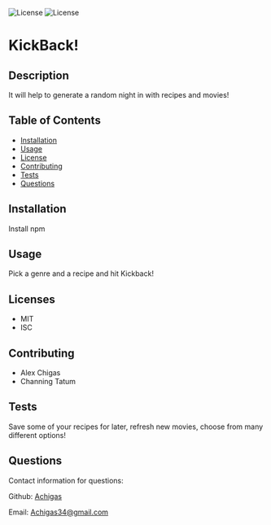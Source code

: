 

![License](https://img.shields.io/static/v1?label=License&message=MIT&color=BLUE) ![License](https://img.shields.io/static/v1?label=License&message=ISC&color=BLUE)

# KickBack!


## Description
It will help to generate a random night in with recipes and movies!

## Table of Contents

* [Installation](#installation)
* [Usage](#usage)
* [License](#license)
* [Contributing](#contributing)
* [Tests](#tests)
* [Questions](#questions)


## Installation
Install npm

## Usage
Pick a genre and a recipe and hit Kickback! 

## Licenses
* MIT  
* ISC

## Contributing
* Alex Chigas  
* Channing Tatum

## Tests
Save some of your recipes for later, refresh new movies, choose from many different options!

## Questions
Contact information for questions:  


Github: [Achigas](https://www.github.com/Achigas)  

Email: Achigas34@gmail.com
